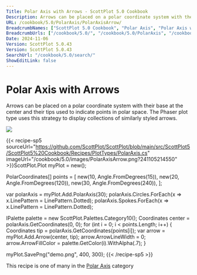 ```yaml
---
Title: Polar Axis with Arrows - ScottPlot 5.0 Cookbook
Description: Arrows can be placed on a polar coordinate system with their base at the center and their tips used to indicate points in polar space. The Phaser plot type uses this strategy to display collections of similarly styled arrows.
URL: /cookbook/5.0/PolarAxis/PolarAxisArrow/
BreadcrumbNames: ["ScottPlot 5.0 Cookbook", "Polar Axis", "Polar Axis with Arrows"]
BreadcrumbUrls: ["/cookbook/5.0/", "/cookbook/5.0/PolarAxis", "/cookbook/5.0/PolarAxis/PolarAxisArrow"]
Date: 2024-11-06
Version: ScottPlot 5.0.43
Version: ScottPlot 5.0.43
SearchUrl: "/cookbook/5.0/search/"
ShowEditLink: false
---
```



<div class='d-flex align-items-center mt-5'>
<h1 class='me-2 text-dark my-0 border-0'>Polar Axis with Arrows</h1>
</div>

Arrows can be placed on a polar coordinate system with their base at the center and their tips used to indicate points in polar space. The Phaser plot type uses this strategy to display collections of similarly styled arrows.

[![](/cookbook/5.0/images/PolarAxisArrow.png?241105214550)](/cookbook/5.0/images/PolarAxisArrow.png?241105214550)

{{< recipe-sp5 sourceUrl="https://github.com/ScottPlot/ScottPlot/blob/main/src/ScottPlot5/ScottPlot5%20Cookbook/Recipes/PlotTypes/PolarAxis.cs" imageUrl="/cookbook/5.0/images/PolarAxisArrow.png?241105214550" >}}ScottPlot.Plot myPlot = new();

PolarCoordinates[] points = [
    new(10, Angle.FromDegrees(15)),
    new(20, Angle.FromDegrees(120)),
    new(30, Angle.FromDegrees(240)),
];

var polarAxis = myPlot.Add.PolarAxis(30);
polarAxis.Circles.ForEach(x =&gt; x.LinePattern = LinePattern.Dotted);
polarAxis.Spokes.ForEach(x =&gt; x.LinePattern = LinePattern.Dotted);

IPalette palette = new ScottPlot.Palettes.Category10();
Coordinates center = polarAxis.GetCoordinates(0, 0);
for (int i = 0; i &lt; points.Length; i++)
{
    Coordinates tip = polarAxis.GetCoordinates(points[i]);
    var arrow = myPlot.Add.Arrow(center, tip);
    arrow.ArrowLineWidth = 0;
    arrow.ArrowFillColor = palette.GetColor(i).WithAlpha(.7);
}

myPlot.SavePng("demo.png", 400, 300);
{{< /recipe-sp5 >}}

<div class='my-5 text-center'>This recipe is one of many in the <a href='/cookbook/5.0/PolarAxis'>Polar Axis</a> category</div>


